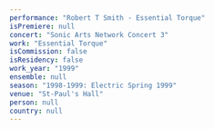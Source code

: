 ```yaml
---
performance: "Robert T Smith - Essential Torque"
isPremiere: null
concert: "Sonic Arts Network Concert 3"
work: "Essential Torque"
isCommission: false
isResidency: false
work_year: "1999"
ensemble: null
season: "1998-1999: Electric Spring 1999"
venue: "St-Paul's Hall"
person: null
country: null
---
```


